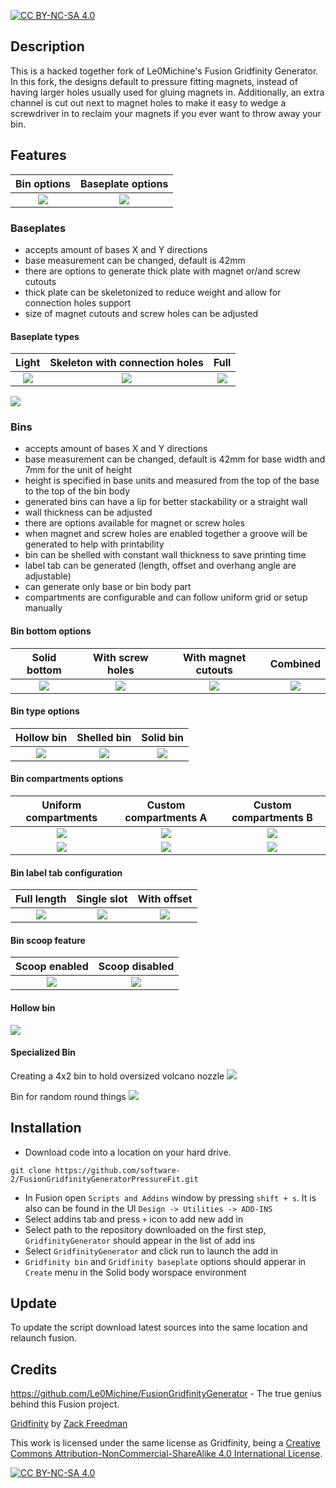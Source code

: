 [![CC BY-NC-SA 4.0][cc-by-nc-sa-shield]][cc-by-nc-sa]

## Description
This is a hacked together fork of Le0Michine's Fusion Gridfinity Generator. In this fork, the designs default to pressure fitting magnets, instead of having larger holes usually used for gluing magnets in. Additionally, an extra channel is cut out next to magnet holes to make it easy to wedge a screwdriver in to reclaim your magnets if you ever want to throw away your bin.

## Features

Bin options | Baseplate options
:-------------------------:|:-------------------------:
![](https://raw.githubusercontent.com/Le0Michine/FusionGridfinityGenerator/master/documentation/assets/fusion-dialog-bin-generator.png) | ![](https://raw.githubusercontent.com/Le0Michine/FusionGridfinityGenerator/master/documentation/assets/fusion-dialog-baseplate-generator.png)

### Baseplates
- accepts amount of bases X and Y directions
- base measurement can be changed, default is 42mm
- there are options to generate thick plate with magnet or/and screw cutouts
- thick plate can be skeletonized to reduce weight and allow for connection holes support
- size of magnet cutouts and screw holes can be adjusted

#### Baseplate types
Light | Skeleton with connection holes | Full
:-------------------------:|:-------------------------:|:-------------------------:
![](https://raw.githubusercontent.com/Le0Michine/FusionGridfinityGenerator/master/documentation/assets/baseplate-light.png) | ![](https://raw.githubusercontent.com/Le0Michine/FusionGridfinityGenerator/master/documentation/assets/baseplate-skeleton.png) | ![](https://raw.githubusercontent.com/Le0Michine/FusionGridfinityGenerator/master/documentation/assets/baseplate-full.png)

![](https://raw.githubusercontent.com/Le0Michine/FusionGridfinityGenerator/master/documentation/assets/gif/baseplate-creation.gif)

### Bins
- accepts amount of bases X and Y directions
- base measurement can be changed, default is 42mm for base width and 7mm for the unit of height
- height is specified in base units and measured from the top of the base to the top of the bin body
- generated bins can have a lip for better stackability or a straight wall
- wall thickness can be adjusted
- there are options available for magnet or screw holes
- when magnet and screw holes are enabled together a groove will be generated to help with printability
- bin can be shelled with constant wall thickness to save printing time
- label tab can be generated (length, offset and overhang angle are adjustable)
- can generate only base or bin body part
- compartments are configurable and can follow uniform grid or setup manually

#### Bin bottom options
Solid bottom | With screw holes | With magnet cutouts | Combined
:-------------------------:|:-------------------------:|:-------------------------:|:-------------------------:
![](https://raw.githubusercontent.com/software-2/FusionGridfinityGeneratorPressureFit/master/documentation/assets/bin-solid-bottom.png) | ![](https://raw.githubusercontent.com/software-2/FusionGridfinityGeneratorPressureFit/master/documentation/assets/bin-screw-holes.png) | ![](https://raw.githubusercontent.com/software-2/FusionGridfinityGeneratorPressureFit/master/documentation/assets/bin-magnet-cutouts.png)  | ![](https://raw.githubusercontent.com/software-2/FusionGridfinityGeneratorPressureFit/master/documentation/assets/bin-magnet-cutouts-and-screw-holes-with-groove.png)

#### Bin type options
Hollow bin | Shelled bin | Solid bin
:-------------------------:|:-------------------------:|:-------------------------:
![](https://raw.githubusercontent.com/software-2/FusionGridfinityGeneratorPressureFit/master/documentation/assets/hollow-bin.png) | ![](https://raw.githubusercontent.com/software-2/FusionGridfinityGeneratorPressureFit/master/documentation/assets/shelled-bin.png) | ![](https://raw.githubusercontent.com/software-2/FusionGridfinityGeneratorPressureFit/master/documentation/assets/solid-bin.png)

#### Bin compartments options
Uniform compartments | Custom compartments A | Custom compartments B
:-------------------------:|:-------------------------:|:-------------------------:
![](hhttps://raw.githubusercontent.com/software-2/FusionGridfinityGeneratorPressureFit/master/documentation/assets/bin-uniform-compartments-options.png) | ![](https://raw.githubusercontent.com/software-2/FusionGridfinityGeneratorPressureFit/master/documentation/assets/bin-custom-compartments-variant-a-options.png) | ![](https://raw.githubusercontent.com/software-2/FusionGridfinityGeneratorPressureFit/master/documentation/assets/bin-custom-compartments-variant-b-options.png)
![](https://raw.githubusercontent.com/software-2/FusionGridfinityGeneratorPressureFit/master/documentation/assets/bin-uniform-compartments.png) | ![](https://raw.githubusercontent.com/software-2/FusionGridfinityGeneratorPressureFit/master/documentation/assets/bin-custom-compartments-variant-a.png) | ![](https://raw.githubusercontent.com/software-2/FusionGridfinityGeneratorPressureFit/master/documentation/assets/bin-custom-compartments-variant-b.png)

#### Bin label tab configuration
Full length | Single slot | With offset
:-------------------------:|:-------------------------:|:-------------------------:
![](https://raw.githubusercontent.com/software-2/FusionGridfinityGeneratorPressureFit/master/documentation/assets/bin-label-tab-full.png) | ![](https://raw.githubusercontent.com/software-2/FusionGridfinityGeneratorPressureFit/master/documentation/assets/bin-label-tab-single-slot.png) | ![](https://raw.githubusercontent.com/software-2/FusionGridfinityGeneratorPressureFit/master/documentation/assets/bin-label-tab-with-offset.png)

#### Bin scoop feature
Scoop enabled | Scoop disabled
:-------------------------:|:-------------------------:
![](https://raw.githubusercontent.com/software-2/FusionGridfinityGeneratorPressureFit/master/documentation/assets/bin-scoop-on.png) | ![](https://raw.githubusercontent.com/Le0Michine/FusionGridfinityGenerator/master/documentation/assets/bin-scoop-off.png)


#### Hollow bin
![](https://raw.githubusercontent.com/software-2/FusionGridfinityGeneratorPressureFit/master/documentation/assets/gif/bin-with-cutout-creation.gif)

#### Specialized Bin

Creating a 4x2 bin to hold oversized volcano nozzle
![](https://raw.githubusercontent.com/software-2/FusionGridfinityGeneratorPressureFit/master/documentation/assets/gif/specialized-bin-nozzle-creation.gif)

Bin for random round things
![](https://raw.githubusercontent.com/software-2/FusionGridfinityGeneratorPressureFit/master/documentation/assets/gif/specialized-bin-creation.gif)

## Installation

- Download code into a location on your hard drive.

```
git clone https://github.com/software-2/FusionGridfinityGeneratorPressureFit.git
```

- In Fusion open `Scripts and Addins` window by pressing `shift + s`. It is also can be found in the UI `Design -> Utilities -> ADD-INS`
- Select addins tab and press `+` icon to add new add in
- Select path to the repository downloaded on the first step, `GridfinityGenerator` should appear in the list of add ins
- Select `GridfinityGenerator` and click run to launch the add in
- `Gridfinity bin` and `Gridfinity baseplate` options should apperar in `Create` menu in the Solid body worspace environment

## Update

To update the script download latest sources into the same location and relaunch fusion.

## Credits

https://github.com/Le0Michine/FusionGridfinityGenerator - The true genius behind this Fusion project.

[Gridfinity](https://www.youtube.com/watch?v=ra_9zU-mnl8) by [Zack Freedman](https://www.youtube.com/c/ZackFreedman/about)

This work is licensed under the same license as Gridfinity, being a 
[Creative Commons Attribution-NonCommercial-ShareAlike 4.0 International License][cc-by-nc-sa].

[![CC BY-NC-SA 4.0][cc-by-nc-sa-image]][cc-by-nc-sa]

[cc-by-nc-sa]: http://creativecommons.org/licenses/by-nc-sa/4.0/
[cc-by-nc-sa-image]: https://licensebuttons.net/l/by-nc-sa/4.0/88x31.png
[cc-by-nc-sa-shield]: https://img.shields.io/badge/License-CC%20BY--NC--SA%204.0-lightgrey.svg